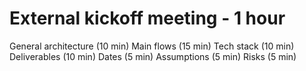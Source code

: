 # External kickoff meeting - 1 hour
General architecture (10 min)
Main flows (15 min)
Tech stack (10 min)
Deliverables (10 min)
Dates (5 min)
Assumptions (5 min)
Risks (5 min)